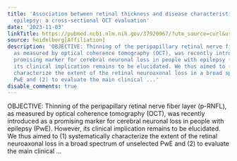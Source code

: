 ```yaml
---
title: 'Association between retinal thickness and disease characteristics in adult
  epilepsy: a cross-sectional OCT evaluation'
date: '2023-11-03'
linkTitle: https://pubmed.ncbi.nlm.nih.gov/37920967/?utm_source=curl&utm_medium=rss&utm_campaign=pubmed-2&utm_content=1FakS-2QOkCT8HsMOQP1bCRQ4YzyumYOmxmF0moLsQ3dFB1E9V&fc=20220326224207&ff=20231103180959&v=2.17.9.post6+86293ac
source: heidelberg[Affiliation]
description: 'OBJECTIVE: Thinning of the peripapillary retinal nerve fiber layer (p-RNFL),
  as measured by optical coherence tomography (OCT), was recently introduced as a
  promising marker for cerebral neuronal loss in people with epilepsy (PwE). However,
  its clinical implication remains to be elucidated. We thus aimed to (1) systematically
  characterize the extent of the retinal neuroaxonal loss in a broad spectrum of unselected
  PwE and (2) to evaluate the main clinical ...'
disable_comments: true
---
```

OBJECTIVE: Thinning of the peripapillary retinal nerve fiber layer (p-RNFL), as measured by optical coherence tomography (OCT), was recently introduced as a promising marker for cerebral neuronal loss in people with epilepsy (PwE). However, its clinical implication remains to be elucidated. We thus aimed to (1) systematically characterize the extent of the retinal neuroaxonal loss in a broad spectrum of unselected PwE and (2) to evaluate the main clinical ...